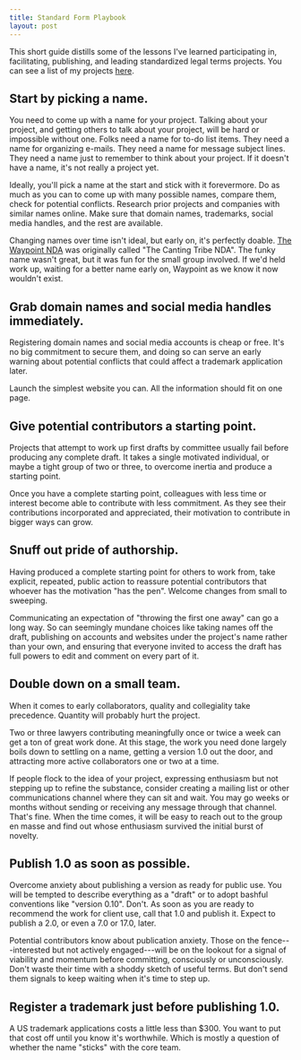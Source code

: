 ```yaml
---
title: Standard Form Playbook
layout: post
---
```


This short guide distills some of the lessons I've learned participating in, facilitating, publishing, and leading standardized legal terms projects. You can see a list of my projects [here](https://projects.kemitchell.com).

## Start by picking a name.

You need to come up with a name for your project.  Talking about your project, and getting others to talk about your project, will be hard or impossible without one.  Folks need a name for to-do list items.  They need a name for organizing e-mails.  They need a name for message subject lines.  They need a name just to remember to think about your project.  If it doesn't have a name, it's not really a project yet.

Ideally, you'll pick a name at the start and stick with it forevermore.  Do as much as you can to come up with many possible names, compare them, check for potential conflicts.  Research prior projects and companies with similar names online.  Make sure that domain names, trademarks, social media handles, and the rest are available.

Changing names over time isn't ideal, but early on, it's perfectly doable.  [The Waypoint NDA](https://waypointnda.com) was originally called "The Canting Tribe NDA".  The funky name wasn't great, but it was fun for the small group involved.  If we'd held work up, waiting for a better name early on, Waypoint as we know it now wouldn't exist.

## Grab domain names and social media handles immediately.

Registering domain names and social media accounts is cheap or free.  It's no big commitment to secure them, and doing so can serve an early warning about potential conflicts that could affect a trademark application later.

Launch the simplest website you can.  All the information should fit on one page.

## Give potential contributors a starting point.

Projects that attempt to work up first drafts by committee usually fail before producing any complete draft.  It takes a single motivated individual, or maybe a tight group of two or three, to overcome inertia and produce a starting point.

Once you have a complete starting point, colleagues with less time or interest become able to contribute with less commitment.  As they see their contributions incorporated and appreciated, their motivation to contribute in bigger ways can grow.

## Snuff out pride of authorship.

Having produced a complete starting point for others to work from, take explicit, repeated, public action to reassure potential contributors that whoever has the motivation "has the pen".  Welcome changes from small to sweeping.

Communicating an expectation of "throwing the first one away" can go a long way.  So can seemingly mundane choices like taking names off the draft, publishing on accounts and websites under the project's name rather than your own, and ensuring that everyone invited to access the draft has full powers to edit and comment on every part of it.

## Double down on a small team.

When it comes to early collaborators, quality and collegiality take precedence.  Quantity will probably hurt the project.

Two or three lawyers contributing meaningfully once or twice a week can get a ton of great work done.  At this stage, the work you need done largely boils down to settling on a name, getting a version 1.0 out the door, and attracting more active collaborators one or two at a time.

If people flock to the idea of your project, expressing enthusiasm but not stepping up to refine the substance, consider creating a mailing list or other communications channel where they can sit and wait.  You may go weeks or months without sending or receiving any message through that channel.  That's fine.  When the time comes, it will be easy to reach out to the group en masse and find out whose enthusiasm survived the initial burst of novelty.

## Publish 1.0 as soon as possible.

Overcome anxiety about publishing a version as ready for public use.  You will be tempted to describe everything as a "draft" or to adopt bashful conventions like "version 0.10".  Don't.  As soon as you are ready to recommend the work for client use, call that 1.0 and publish it.  Expect to publish a 2.0, or even a 7.0 or 17.0, later.

Potential contributors know about publication anxiety.  Those on the fence---interested but not actively engaged---will be on the lookout for a signal of viability and momentum before committing, consciously or unconsciously.  Don't waste their time with a shoddy sketch of useful terms.  But don't send them signals to keep waiting when it's time to step up.

## Register a trademark just before publishing 1.0.

A US trademark applications costs a little less than $300.  You want to put that cost off until you know it's worthwhile.  Which is mostly a question of whether the name "sticks" with the core team.
